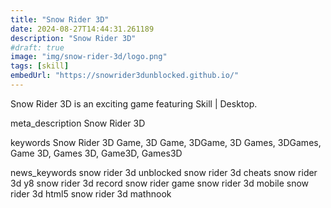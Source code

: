 ```yaml
---
title: "Snow Rider 3D"
date: 2024-08-27T14:44:31.261189
description: "Snow Rider 3D"
#draft: true
image: "img/snow-rider-3d/logo.png"
tags: [skill]
embedUrl: "https://snowrider3dunblocked.github.io/"
---
```


Snow Rider 3D is an exciting game featuring Skill | Desktop.

meta_description
Snow Rider 3D


keywords
Snow Rider 3D Game, 3D Game, 3DGame, 3D Games, 3DGames, Game 3D, Games 3D, Game3D, Games3D


news_keywords
snow rider 3d unblocked snow rider 3d cheats snow rider 3d y8 snow rider 3d record snow rider game snow rider 3d mobile snow rider 3d html5 snow rider 3d mathnook
